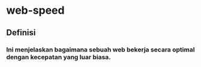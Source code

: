 # web-speed
## Definisi
### Ini menjelaskan bagaimana sebuah web bekerja secara optimal dengan kecepatan yang luar biasa.

